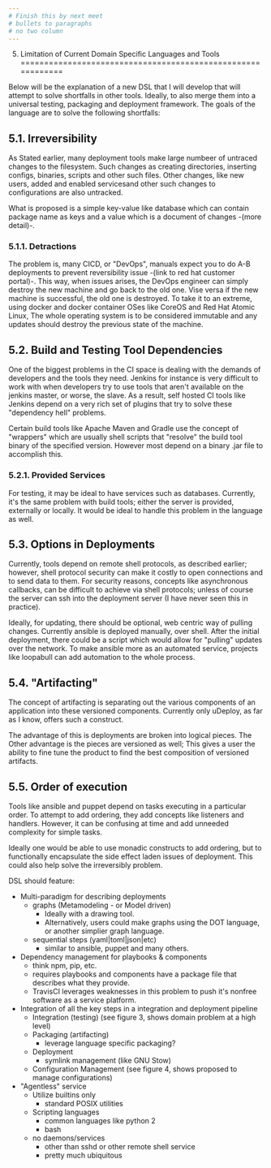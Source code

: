 ```yaml
---
# Finish this by next meet
# bullets to paragraphs
# no two column
---
```


5. Limitation of Current Domain Specific Languages and Tools
============================================================

Below will be the explanation of a new DSL that I will develop that will attempt to solve shortfalls in other tools. 
Ideally, to also merge them into a universal testing, packaging and deployment framework.
The goals of the language are to solve the following shortfalls: 

5.1. Irreversibility
---------------------

As Stated earlier, many deployment tools make large numbeer of untraced changes to the filesystem.
Such changes as creating directories, inserting configs, binaries, scripts and other such files.
Other changes, like new users, added and enabled servicesand other such changes to configurations are also untracked.

What is proposed is a simple key-value like database which can contain package name as keys and a value which is a document of changes -(more detail)-.

### 5.1.1. Detractions

The problem is, many CICD, or "DevOps", manuals expect you to do A-B deployments to prevent reversibility issue -(link to red hat customer portal)-.
This way, when issues arises, the DevOps engineer can simply destroy the new machine and go back to the old one.
Vise versa if the new machine is successful, the old one is destroyed.
To take it to an extreme, using docker and docker container OSes like CoreOS and Red Hat Atomic Linux, The whole operating system is to be considered immutable and any updates should destroy the previous state of the machine.

5.2. Build and Testing Tool Dependencies
----------------------------------------

One of the biggest problems in the CI space is dealing with the demands of developers and the tools they need.
Jenkins for instance is very difficult to work with when developers try to use tools that aren't available on the jenkins master, or worse, the slave.
As a result, self hosted CI tools like Jenkins depend on a very rich set of plugins that try to solve these "dependency hell" problems.

Certain build tools like Apache Maven and Gradle use the concept of "wrappers" which are usually shell scripts that "resolve" the build tool binary of the specified version. However most depend on a binary .jar file to accomplish this.

### 5.2.1. Provided Services

For testing, it may be ideal to have services such as databases.
Currently, it's the same problem with build tools; either the server is provided, externally or locally.
It would be ideal to handle this problem in the language as well.

5.3. Options in Deployments
---------------------------

Currently, tools depend on remote shell protocols, as described earlier;
however, shell protocol security can make it costly to open connections and to send data to them.
For security reasons, concepts like asynchronous callbacks, can be difficult to achieve via shell protocols;
unless of course the server can ssh into the deployment server (I have never seen this in practice).

Ideally, for updating, there should be optional, web centric way of pulling changes.
Currently ansible is deployed manually, over shell.
After the initial deployment, there could be a script which would allow for "pulling" updates over the network.
To make ansible more as an automated service, projects like loopabull can add automation to the whole process.

5.4. "Artifacting"
------------------

The concept of artifacting is separating out the various components of an application into these versioned components.
Currently only uDeploy, as far as I know, offers such a construct.

The advantage of this is deployments are broken into logical pieces.
The Other advantage is the pieces are versioned as well;
This gives a user the ability to fine tune the product to find the best composition of versioned artifacts.

5.5. Order of execution
------------------------

Tools like ansible and puppet depend on tasks executing in a particular order. 
To attempt to add ordering, they add concepts like listeners and handlers.
However, it can be confusing at time and add unneeded complexity for simple tasks.

Ideally one would be able to use monadic constructs to add ordering, but to functionally encapsulate the side effect laden issues of deployment.
This could also help solve the irreversibly problem.

DSL should feature:

  * Multi-paradigm for describing deployments
    * graphs (Metamodeling - or Model driven)
      * Ideally with a drawing tool.
      * Alternatively, users could make graphs using the DOT language, or another simplier graph language.
    * sequential steps (yaml|toml|json|etc)
      * similar to ansible, puppet and many others.
  * Dependency management for playbooks & components
    * think npm, pip, etc.
    * requires playbooks and components have a package file that describes what they provide.
    * TravisCI leverages weaknesses in this problem to push it's nonfree software as a service platform.
  * Integration of all the key steps in a integration and deployment pipeline
    * Integration (testing) (see figure 3, shows domain problem at a high level)
    * Packaging (artifacting)
      * leverage language specific packaging?
    * Deployment
      * symlink management (like GNU Stow)
    * Configuration Management (see figure 4, shows proposed to manage configurations)
  * "Agentless" service
    * Utilize builtins only
      * standard POSIX utilities
    * Scripting languages
      * common languages like python 2
      * bash
    * no daemons/services
      * other than sshd or other remote shell service
      * pretty much ubiquitous

